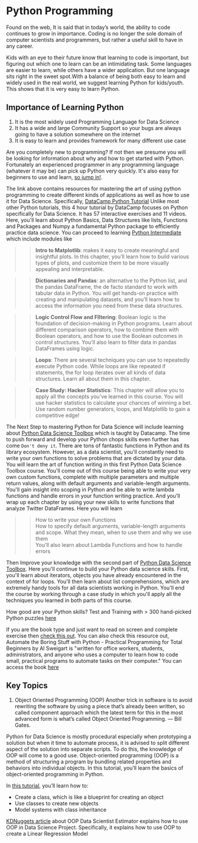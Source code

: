 # Python Programming
Found on the web, It is said that in today’s world, the ability to code continues to grow in importance. Coding is no longer the sole domain of computer scientists and programmers, but rather a useful skill to have in any career.

Kids with an eye to their future know that learning to code is important, but figuring out which one to learn can be an intimidating task. Some languages are easier to learn, while others have a wider application. But one language sits right in the sweet spot.With a balance of being both easy to learn and widely used in the real world, we suggest learning Python for kids/youth. This shows that it is very easy to learn Python.

## Importance of Learning Python 
1. It is the most widely used Programming Language for Data Science
2. It has a wide and large Community Support so your bugs are always going to have a solution somewhere on the internet
3. It is easy to learn and provides framework for many different use case

Are you completely new to programming? If not then we presume you will be looking for information about why and how to get started with Python. Fortunately an experienced programmer in any programming language (whatever it may be) can pick up Python very quickly. It's also easy for beginners to use and learn, [so jump in!](https://wiki.python.org/moin/BeginnersGuide/NonProgrammers). 

The link above contains resources for mastering the art of using python programming to create different kinds of applications as well as how to use it for Data Science.
Specifically, [DataCamp Python Tutorial](https://www.datacamp.com/courses/intro-to-python-for-data-science) Unlike most other Python tutorials, this 4 hour tutorial by DataCamp focuses on Python specifically for Data Science. It has 57 interactive exercises and 11 videos. Here, you'll learn about Python Basics, Data Structures like lists, Functions and Packages and Numpy a fundamental Python package to efficiently practice data science. You can proceed to learning [Python Intermediate](https://www.datacamp.com/courses/intermediate-python) which include modules like
>>**Intro to Matplotlib**: makes it easy to create meaningful and insightful plots. In this chapter, you’ll learn how to build various types of plots, and customize them to be more visually appealing and interpretable.

>> **Dictionaries and Pandas**: an alternative to the Python list, and the pandas DataFrame, the de facto standard to work with tabular data in Python. You will get hands-on practice with creating and manipulating datasets, and you’ll learn how to access the information you need from these data structures.

>> **Logic Control Flow and FIltering**: Boolean logic is the foundation of decision-making in Python programs. Learn about different comparison operators, how to combine them with Boolean operators, and how to use the Boolean outcomes in control structures. You'll also learn to filter data in pandas DataFrames using logic.

>> **Loops**: There are several techniques you can use to repeatedly execute Python code. While loops are like repeated if statements, the for loop iterates over all kinds of data structures. Learn all about them in this chapter.

>> **Case Study: Hacker Statistics**: This chapter will allow you to apply all the concepts you've learned in this course. You will use hacker statistics to calculate your chances of winning a bet. Use random number generators, loops, and Matplotlib to gain a competitive edge!

The Next Step to mastering Python for Data Science will include learning about [Python Data Science Toolbox](https://www.datacamp.com/courses/python-data-science-toolbox-part-1)
which is taught by Datacamp. The time to push forward and develop your Python chops skills even further has come `Don't deny it`. There are tons of fantastic functions in Python and its library ecosystem. However, as a data scientist, you'll constantly need to write your own functions to solve problems that are dictated by your data. You will learn the art of function writing in this first Python Data Science Toolbox course. You'll come out of this course being able to write your very own custom functions, complete with multiple parameters and multiple return values, along with default arguments and variable-length arguments. You'll gain insight into scoping in Python and be able to write lambda functions and handle errors in your function writing practice. And you'll wrap up each chapter by using your new skills to write functions that analyze Twitter DataFrames. Here you will learn 
>> How to write your own Functions <br>
>> How to specify default arguments, variable-length arguments and scope. What they mean, when to use them and why we use them <br>
>> You'll also learn about Lambda Functions and how to handle errors <br>

Then Improve your knowledge with the second part of [Python Data Science Toolbox](https://www.datacamp.com/courses/python-data-science-toolbox-part-2). Here you'll continue to build your Python data science skills. First, you'll learn about iterators, objects you have already encountered in the context of for loops. You'll then learn about list comprehensions, which are extremely handy tools for all data scientists working in Python. You'll end the course by working through a case study in which you'll apply all the techniques you learned in both parts of this course.

How good are your Python skills? Test and Training with > 300 hand-picked Python puzzles [here](https://finxter.com/)


If you are the book type and just want to read on screen and complete exercise then <a href="https://www.w3schools.com/python/python_intro.asp" target='_blank'>check this out</a>. You can also check this resource out, Automate the Boring Stuff with Python - Practical Programming for Total Beginners by Al Sweigart is "written for office workers, students, administrators, and anyone who uses a computer to learn how to code small, practical programs to automate tasks on their computer." You can access the book [here](https://automatetheboringstuff.com/)

## Key Topics
1. Object Oriented Programming (OOP)
Another trick in software is to avoid rewriting the software by using a piece that’s already been written, so called component approach which the latest term for this in the most advanced form is what’s called Object Oriented Programming. — Bill Gates.

Python for Data Science is mostly procedural especially when prototyping a solution but when it time to automate process, it is advised to split different aspect of the solution into separate scripts. To do this, the knowledge of OOP will come to a good use. Object-oriented programming (OOP) is a method of structuring a program by bundling related properties and behaviors into individual objects. In this tutorial, you’ll learn the basics of object-oriented programming in Python. 

In [this tutorial](https://realpython.com/python3-object-oriented-programming/), you’ll learn how to:
<ul>
  <li>Create a class, which is like a blueprint for creating an object</li>
  <li>Use classes to create new objects</li>
  <li>Model systems with class inheritance</li>
</ul>

[KDNuggets article](https://www.kdnuggets.com/2019/08/object-oriented-programming-data-scientists-estimator.html) about OOP Data Scientist Estimator explains how to use OOP in Data Science Project. Specifically, it explains how to use OOP to create a Linear Regression Model
